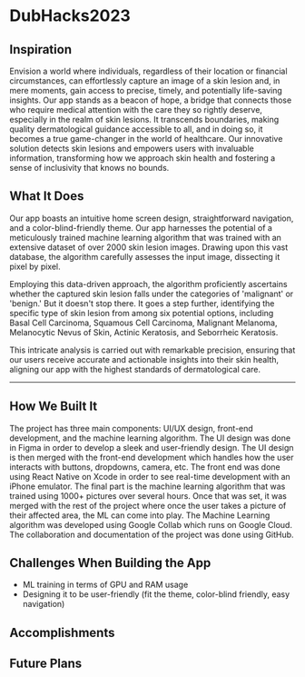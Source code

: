 # DubHacks2023

## Inspiration
Envision a world where individuals, regardless of their location or financial circumstances, can effortlessly capture an image of a skin lesion and, in mere moments, gain access to precise, timely, and potentially life-saving insights. Our app stands as a beacon of hope, a bridge that connects those who require medical attention with the care they so rightly deserve, especially in the realm of skin lesions. It transcends boundaries, making quality dermatological guidance accessible to all, and in doing so, it becomes a true game-changer in the world of healthcare. Our innovative solution detects skin lesions and empowers users with invaluable information, transforming how we approach skin health and fostering a sense of inclusivity that knows no bounds.

## What It Does
Our app boasts an intuitive home screen design, straightforward navigation, and a color-blind-friendly theme. Our app harnesses the potential of a meticulously trained machine learning algorithm that was trained with an extensive dataset of over 2000 skin lesion images. Drawing upon this vast database, the algorithm carefully assesses the input image, dissecting it pixel by pixel.

Employing this data-driven approach, the algorithm proficiently ascertains whether the captured skin lesion falls under the categories of 'malignant' or 'benign.' But it doesn't stop there. It goes a step further, identifying the specific type of skin lesion from among six potential options, including Basal Cell Carcinoma, Squamous Cell Carcinoma, Malignant Melanoma, Melanocytic Nevus of Skin, Actinic Keratosis, and Seborrheic Keratosis.

This intricate analysis is carried out with remarkable precision, ensuring that our users receive accurate and actionable insights into their skin health, aligning our app with the highest standards of dermatological care.

-----------------------------------------------------------------------------------------------------------------------------------------------------------------------------------------

## How We Built It
The project has three main components: UI/UX design, front-end development, and the machine learning algorithm. The UI design was done in Figma in order to develop a sleek and user-friendly design. The UI design is then merged with the front-end development which handles how the user interacts with buttons, dropdowns, camera, etc. The front end was done using React Native on Xcode in order to see real-time development with an iPhone emulator. The final part is the machine learning algorithm that was trained using 1000+ pictures over several hours. Once that was set, it was merged with the rest of the project where once the user takes a picture of their affected area, the ML can come into play. The Machine Learning algorithm was developed using Google Collab which runs on Google Cloud. The collaboration and documentation of the project was done using GitHub. 

## Challenges When Building the App
- ML training in terms of GPU and RAM usage
- Designing it to be user-friendly (fit the theme, color-blind friendly, easy navigation)

## Accomplishments


## Future Plans
